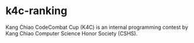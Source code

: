  # k4c-ranking

Kang Chiao CodeCombat Cup (K4C) is an internal programming contest by Kang Chiao Computer Science Honor Society (CSHS).
